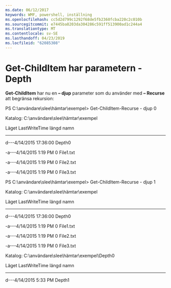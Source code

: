 ```yaml
---
ms.date: 06/12/2017
keywords: WMF, powershell, inställning
ms.openlocfilehash: cc5d2d799c1292f68de5fb2360fcba220c2c010b
ms.sourcegitcommit: e7445ba8203da304286c591ff513900ad1c244a4
ms.translationtype: MT
ms.contentlocale: sv-SE
ms.lasthandoff: 04/23/2019
ms.locfileid: "62085308"
---
```

# <a name="get-childitem-has--depth-parameter"></a>Get-ChildItem har parametern - Depth
**Get-ChildItem** har nu en **– djup** parameter som du använder med **– Recurse** att begränsa rekursion:

PS C:\\användare\\slee\\hämtar\\exempel&gt; Get-ChildItem-Recurse - djup 0

Katalog: C:\\användare\\slee\\hämtar\\exempel

Läget LastWriteTime längd namn

---- ------------- ------ ----

d---4/14/2015 17:36:00 Depth0

-a---4/14/2015 1:19 PM 0 File1.txt

-a---4/14/2015 1:19 PM 0 File2.txt

-a---4/14/2015 1:19 PM 0 File3.txt

PS C:\\användare\\slee\\hämtar\\exempel&gt; Get-ChildItem-Recurse - djup 1

Katalog: C:\\användare\\slee\\hämtar\\exempel

Läget LastWriteTime längd namn

---- ------------- ------ ----

d---4/14/2015 17:36:00 Depth0

-a---4/14/2015 1:19 PM 0 File1.txt

-a---4/14/2015 1:19 PM 0 File2.txt

-a---4/14/2015 1:19 PM 0 File3.txt

Katalog: C:\\användare\\slee\\hämtar\\exempel\\Depth0

Läget LastWriteTime längd namn

---- ------------- ------ ----

d---4/14/2015 5:33 PM Depth1

